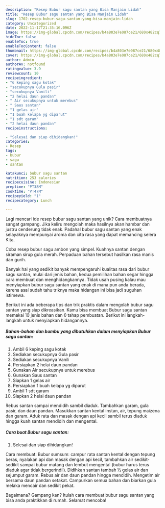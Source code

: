 ```yaml
---
description: "Resep Bubur sagu santan yang Bisa Manjain Lidah"
title: "Resep Bubur sagu santan yang Bisa Manjain Lidah"
slug: 1702-resep-bubur-sagu-santan-yang-bisa-manjain-lidah
category: Uncategorized
date: 2022-11-17T21:35:16.096Z
image: https://img-global.cpcdn.com/recipes/b4a803e7e087ce21/680x482cq70/bubur-sagu-santan-foto-resep-utama.jpg
hideToc: false
enableToc: true
enableTocContent: false
thumbnail: https://img-global.cpcdn.com/recipes/b4a803e7e087ce21/680x482cq70/bubur-sagu-santan-foto-resep-utama.jpg
cover: https://img-global.cpcdn.com/recipes/b4a803e7e087ce21/680x482cq70/bubur-sagu-santan-foto-resep-utama.jpg
author: Admin
authorAv: notfound
ratingvalue: 3.9
reviewcount: 10
recipeingredient:
- "6 keping sagu kotak"
- "secukupnya Gula pasir"
- "secukupnya Vanili"
- "2 helai daun pandan"
- " Air secukupnya untuk merebus"
- " Saus santan"
- "1 gelas air"
- "1 buah kelapa yg diparut"
- "1 sdt garam"
- "2 helai daun pandan"
recipeinstructions:

- "Selesai dan siap dihidangkan!"
categories:
- Resep
tags:
- bubur
- sagu
- santan

katakunci: bubur sagu santan 
nutrition: 253 calories
recipecuisine: Indonesian
preptime: "PT38M"
cooktime: "PT47M"
recipeyield: "1"
recipecategory: Lunch

---
```





Lagi mencari ide resep bubur sagu santan yang unik? Cara membuatnya sangat gampang. Jika keliru mengolah maka hasilnya akan hambar dan justru cenderung tidak enak. Padahal bubur sagu santan yang enak selayaknya mempunyai aroma dan cita rasa yang dapat memancing selera Kita.





Coba resep bubur sagu ambon yang simpel. Kuahnya santan dengan siraman sirup gula merah. Perpaduan bahan tersebut hasilkan rasa manis dan gurih.

Banyak hal yang sedikit banyak mempengaruhi kualitas rasa dari bubur sagu santan, mulai dari jenis bahan, kedua pemilihan bahan segar hingga cara membuat dan menghidangkannya. Tidak usah pusing kalau mau menyiapkan bubur sagu santan yang enak di mana pun anda berada, karena asal sudah tahu triknya maka hidangan ini bisa jadi suguhan istimewa.






Berikut ini ada beberapa tips dan trik praktis dalam mengolah bubur sagu santan yang siap dikreasikan. Kamu bisa membuat Bubur sagu santan memakai 10 jenis bahan dan 0 tahap pembuatan. Berikut ini langkah-langkah untuk menyiapkan hidangannya.

<!--inarticleads1-->

##### Bahan-bahan dan bumbu yang dibutuhkan dalam menyiapkan Bubur sagu santan:

1. Ambil 6 keping sagu kotak
1. Sediakan secukupnya Gula pasir
1. Sediakan secukupnya Vanili
1. Persiapkan 2 helai daun pandan
1. Gunakan  Air secukupnya untuk merebus
1. Gunakan  Saus santan
1. Siapkan 1 gelas air
1. Persiapkan 1 buah kelapa yg diparut
1. Ambil 1 sdt garam
1. Siapkan 2 helai daun pandan


Rebus santan sampai mendidih sambil diaduk. Tambahkan garam, gula pasir, dan daun pandan. Masukkan santan kental instan, air, tepung maizena dan garam. Aduk rata dan masak dengan api kecil sambil terus diaduk hingga kuah santan mendidih dan mengental. 

<!--inarticleads2-->

##### Cara buat Bubur sagu santan:


1. Selesai dan siap dihidangkan!

Cara membuat: Bubur sumsum: campur rata santan kental dengan tepung beras, nyalakan api dan masak dengan api kecil, tambahkan air sedikit-sedikit sampai bubur matang dan lembut mengental (bubur harus terus diaduk agar tidak bergerindil). Didihkan santan tambah ½ gelas air dan sejumput garam. Rebus air dan daun pandan hingga mendidih. Mengetim air bersama daun pandan setakat. Campurkan semua bahan dan biarkan gula melaka mencair dan sedikit pekat. 

Bagaimana? Gampang kan? Itulah cara membuat bubur sagu santan yang bisa anda praktikkan di rumah. Selamat mencoba!

